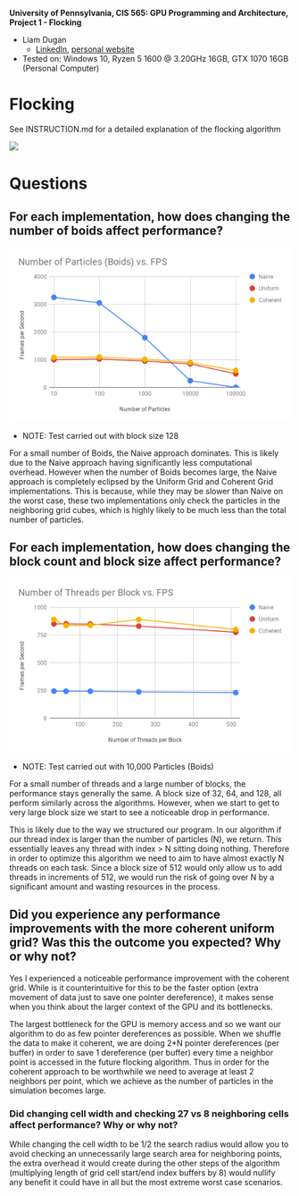**University of Pennsylvania, CIS 565: GPU Programming and Architecture,
Project 1 - Flocking**

* Liam Dugan
  * [LinkedIn](https://www.linkedin.com/in/liam-dugan-95a961135/), [personal website](http://liamdugan.com/)
* Tested on: Windows 10, Ryzen 5 1600 @ 3.20GHz 16GB, GTX 1070 16GB (Personal Computer)

# Flocking
See INSTRUCTION.md for a detailed explanation of the flocking algorithm

![](images/BoidVidLong.gif)

# Questions
## For each implementation, how does changing the number of boids affect performance?

![](images/numPart.png) 
* NOTE: Test carried out with block size 128

For a small number of Boids, the Naive approach dominates. This is likely due to the Naive approach having significantly less computational overhead. However when the number of Boids becomes large, the Naive approach is completely eclipsed by the Uniform Grid and Coherent Grid implementations. This is because, while they may be slower than Naive on the worst case, these two implementations only check the particles in the neighboring grid cubes, which is highly likely to be much less than the total number of particles.

## For each implementation, how does changing the block count and block size affect performance?

![](images/numThread.png)
* NOTE: Test carried out with 10,000 Particles (Boids)

For a small number of threads and a large number of blocks, the performance stays generally the same. A block size of 32, 64, and 128, all perform similarly across the algorithms. However, when we start to get to very large block size we start to see a noticeable drop in performance. 

This is likely due to the way we structured our program. In our algorithm if our thread index is larger than the number of particles (N), we return. This essentially leaves any thread with index > N sitting doing nothing. Therefore in order to optimize this algorithm we need to aim to have almost exactly N threads on each task. Since a block size of 512 would only allow us to add threads in increments of 512, we would run the risk of going over N by a significant amount and wasting resources in the process.

## Did you experience any performance improvements with the more coherent uniform grid? Was this the outcome you expected? Why or why not?

Yes I experienced a noticeable performance improvement with the coherent grid. While is it counterintuitive for this to be the faster option (extra movement of data just to save one pointer dereference), it makes sense when you think about the larger context of the GPU and its bottlenecks. 

The largest bottleneck for the GPU is memory access and so we want our algorithm to do as few pointer dereferences as possible. When we shuffle the data to make it coherent, we are doing 2*N pointer dereferences (per buffer) in order to save 1 dereference (per buffer) every time a neighbor point is accessed in the future flocking algorithm. Thus in order for the coherent approach to be worthwhile we need to average at least 2 neighbors per point, which we achieve as the number of particles in the simulation becomes large.

### Did changing cell width and checking 27 vs 8 neighboring cells affect performance? Why or why not?

While changing the cell width to be 1/2 the search radius would allow you to avoid checking an unnecessarily large search area for neighboring points, the extra overhead it would create during the other steps of the algorithm (multiplying length of grid cell start/end index buffers by 8) would nullify any benefit it could have in all but the most extreme worst case scenarios. 